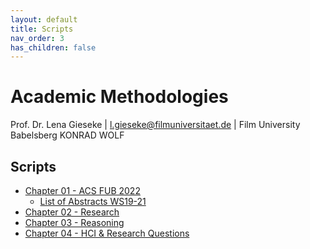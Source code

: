```yaml
---
layout: default
title: Scripts
nav_order: 3
has_children: false
---
```


# Academic Methodologies

Prof. Dr. Lena Gieseke \| l.gieseke@filmuniversitaet.de \| Film University Babelsberg KONRAD WOLF


## Scripts

* [Chapter 01 - ACS FUB 2022](am_ss23_01_conference_script.md)
    * [List of Abstracts WS19-21](am_abstracts.md)
* [Chapter 02 - Research](am_ss23_02_research_script.md)
* [Chapter 03 - Reasoning](am_ss23_03_reasoning_script.md)
* [Chapter 04 - HCI & Research Questions](am_ss23_04_hci_script.md)

<!-- 


* [Chapter 05 - Experiments](am_ss23_05_experiments_script.md)
* [Chapter 06 - Statistics in a Nutshell](am_ss23_06_statistics_script.md)
* [Chapter 07 - Qualitative Research Methods and Analysis](am_ss23_07_qualitativeresearch_script.md)
* [Chapter 08 - Working With Literature](am_ss23_08_literature_script.md)
* [Chapter 09 - Writing](am_ss23_09_writing_script.md)
* [Chapter 10 - Publishing](am_ss23_10_publishing_script.md) 
* 
* -->

